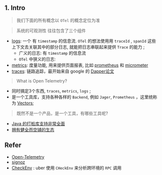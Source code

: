 
## 1. Intro

> 我们下面的所有概念以 `OTel` 的概念定位为准

> 系统的可观测性 往往包含了三个组件

- [logs](https://opentelemetry.io/docs/concepts/signals/logs/): 一个 有 `timestamp` 的信息流. `OTel` 的想法使用用 `traceId` , `spanId` 这些上下文去关联其中的部分日志, 就能把日志串联起来提供 `Trace` 的能力 ;
	- 广义的日志: 有 `timestamp` 的信息流
	- `OTel` 中狭义的日志:
- [metrics](https://opentelemetry.io/docs/concepts/signals/metrics/): 度量功能, 用来提供页面报表, 比如  [prometheus](https://prometheus.io/) 和 [micrometer](https://github.com/micrometer-metrics/micrometer)
- [traces](https://opentelemetry.io/docs/concepts/signals/traces/): 链路追踪，最开始来自 google 的 [Dapper论文](https://research.google/pubs/pub36356/)

> What is Open Telemetry?

- 同时搞定3个东西, `traces`, `metrics`, `logs` ;
- 是一个工具库，支持各种各样的 `Backend`, 例如 `Jager`, `Prometheus` ，这里统称为 [Vectors](https://opentelemetry.io/ecosystem/vendors/);

> 

> 既然不是一个产品，是一个工具，有哪些工具呢?

- [Java 的打桩库支持非常全面](https://github.com/open-telemetry/opentelemetry-java-instrumentation/blob/main/docs/supported-libraries.md#libraries--frameworks)
- [拥有健全而空铺的生态](https://opentelemetry.io/ecosystem/)

>

## Refer

- [Open-Telemetry](https://opentelemetry.io/docs/what-is-opentelemetry/)
- [signoz](https://signoz.io/docs/userguide/write-a-metrics-clickhouse-query/)
- [CheckEnv](https://www.uber.com/en-HK/blog/checkenv/?uclick_id=5f2ff7ef-d1a2-4d1b-821e-141457f13d40) : uber 使用 `CHeckEnv` 来分析跨环境的 `RPC` 调用


